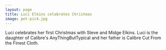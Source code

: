 ```yaml
---
layout: page
title: Luci Elkins celebrates Christmas
image: pet-pic4.jpg
---
```


Luci celebrates her first Christmas with Steve and Midge Elkins. Luci is the daughter of Calibre's
AnyThingButTypical and her father is Calibre Cut From the Finest Cloth.